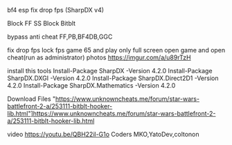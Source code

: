 bf4 esp fix drop fps (SharpDX v4)

Block FF SS
Block Bitblt

bypass anti cheat FF,PB,BF4DB,GGC

fix drop fps lock fps game 65 and play only full screen
open game and open cheat(run as administrator)
photos
https://imgur.com/a/u89rTzH

install this tools 
 Install-Package SharpDX -Version 4.2.0 
 Install-Package SharpDX.DXGI -Version 4.2.0 
 Install-Package SharpDX.Direct2D1 -Version 4.2.0 
 Install-Package SharpDX.Mathematics -Version 4.2.0 

Download Files "https://www.unknowncheats.me/forum/star-wars-battlefront-2-a/253111-bitblt-hooker-lib.html"]https://www.unknowncheats.me/forum/star-wars-battlefront-2-a/253111-bitblt-hooker-lib.html

video https://youtu.be/QBH22il-G1o
Coders MKO,YatoDev,coltonon
